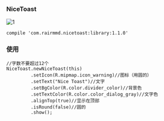 ### NiceToast

![1]
```
compile 'com.rairmmd.nicetoast:library:1.1.0'
```

### 使用
```
//字数不要超过12个
NiceToast.newNiceToast(this)
         .setIcon(R.mipmap.icon_warning)//图标（用圆的）
         .setText("Nice Toast")//文字
         .setBgColor(R.color.divider_color)//背景色
         .setTextColor(R.color.color_dialog_gray)//文字色
         .alignTop(true)//显示在顶部
         .isRound(false)//圆的
         .show();
```
[1]:http://chuantu.biz/t6/124/1509767259x1966967087.gif
